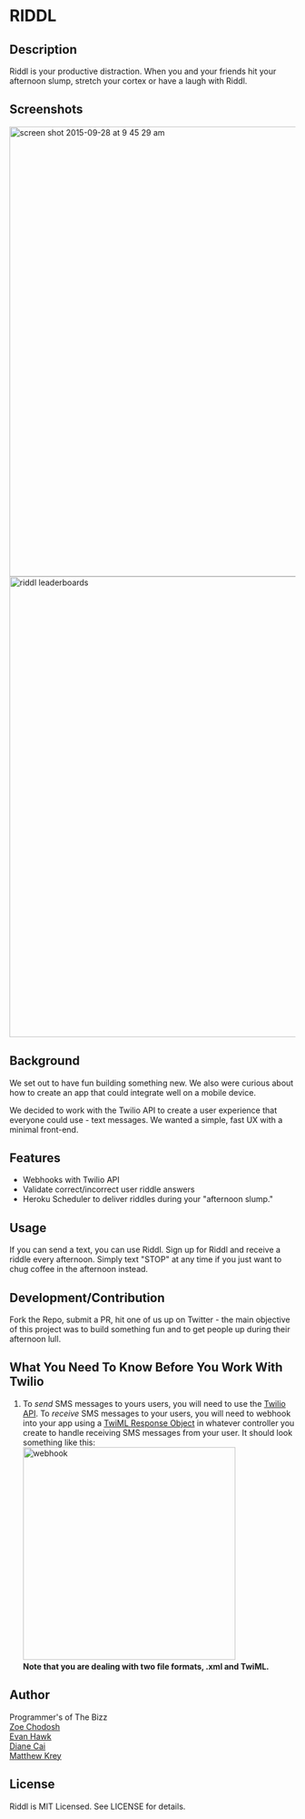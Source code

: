 # RIDDL

## Description

Riddl is your productive distraction. When you and your friends hit your afternoon slump, stretch your cortex or have a laugh with Riddl.

## Screenshots

<img width="791" alt="screen shot 2015-09-28 at 9 45 29 am" src="https://cloud.githubusercontent.com/assets/10355200/10137071/bc9eb6a4-65c5-11e5-8a0c-1b6c489f3ef8.png">
<img width="810" alt="riddl leaderboards" src="https://cloud.githubusercontent.com/assets/10355200/10136064/7190c97c-65c0-11e5-86b7-951378c942fc.png">

## Background

We set out to have fun building something new. We also were curious about how to create an app that could integrate well on a mobile device.

We decided to work with the Twilio API to create a user experience that everyone could use - text messages. We wanted a simple, fast UX with a minimal front-end.

## Features

* Webhooks with Twilio API
* Validate correct/incorrect user riddle answers
* Heroku Scheduler to deliver riddles during your "afternoon slump."

## Usage

If you can send a text, you can use Riddl. Sign up for Riddl and receive a riddle every afternoon. Simply text "STOP" at any time if you just want to chug coffee in the afternoon instead.

## Development/Contribution

Fork the Repo, submit a PR, hit one of us up on Twitter - the main objective of this project was to build something fun and to get people up during their afternoon lull. 

## What You Need To Know Before You Work With Twilio 

1) To *send* SMS messages to yours users, you will need to use the [Twilio API](https://www.twilio.com/api). To *receive* SMS messages to your users, you will need to webhook into your app using a [TwiML Response Object](https://www.twilio.com/blog/2014/11/an-easier-way-to-write-twiml-templates-in-rails-and-sinatra.html) in whatever controller you create to handle receiving SMS messages from your user. It should look something like this:<br> 
<img width="374" alt="webhook" src="https://cloud.githubusercontent.com/assets/10355200/10136946/2ec641c6-65c5-11e5-9e1b-4b4a5cfb0398.png"><br>
**Note that you are dealing with two file formats, .xml and TwiML.**

## Author

Programmer's of The Bizz <br>
[Zoe Chodosh](http://web0715.students.flatironschool.com/students/zoe_chodosh.html)<br>
[Evan Hawk](http://web0715.students.flatironschool.com/students/evan_hawk.html)<br>
[Diane Cai](http://web0715.students.flatironschool.com/students/diane_cai.html)<br>
[Matthew Krey](http://web0715.students.flatironschool.com/students/matt_krey.html)<br>

## License

Riddl is MIT Licensed. See LICENSE for details.
